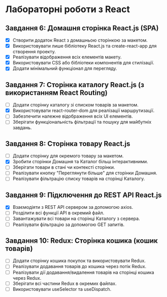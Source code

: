 # Лабораторні роботи з React
## Завдання 6: Домашня сторінка React.js (SPA)
- [x] Створити додаток React з домашньою сторінкою за макетом.
- [x] Використовувати лише бібліотеку React.js та create-react-app для створення проекту.
- [x] Реалізувати відображення всіх елементів макету.
- [x] Використовувати CSS або бібліотеки компонентів для стилізації.
- [x] Додати мінімальний функціонал для перегляду.

## Завдання 7: Сторінка каталогу React.js (з використанням React Routing)
- [ ] Додати сторінку каталогу зі списком товарів за макетом.
- [x] Використовувати react-router-dom для реалізації маршрутизації.
- [ ] Забезпечити належне відображення всіх UI елементів.
- [ ] Зберігати функціональність фільтрації та пошуку для майбутніх завдань.

## Завдання 8: Сторінка товару React.js
- [ ] Додати сторінку для окремого товару за макетом.
- [x] Зробити сторінки Домашня та Каталог більш інтерактивними.
- [ ] Зберігати товари в стані чи контексті сторінки.
- [ ] Реалізувати кнопку "Переглянути більше" для сторінки Домашня.
- [ ] Реалізувати фільтрацію списку товарів на сторінці Каталогу.

## Завдання 9: Підключення до REST API React.js
- [x] Взаємодіяти з REST API сервером за допомогою axios.
- [ ] Розділити всі функції API в окремий файл.
- [ ] Завантажувати всі товари на сторінці Каталогу з сервера.
- [ ] Реалізувати фільтрацію за допомогою GET запитів.

## Завдання 10: Redux: Сторінка кошика (кошик товарів)
- [ ] Додати сторінку кошика покупок та використовувати Redux.
- [ ] Реалізувати додавання товарів до кошика через потік Redux.
- [ ] Реалізувати дії додавання/видалення товарів на сторінці кошика через Redux.
- [ ] Зберігати всі частини Redux в окремих файлах.
- [ ] Використовувати useSelector та useDispatch.